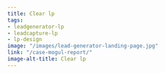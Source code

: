 ```yaml
---
title: Clear lp
tags:
- leadgenerator-lp
- leadcapture-lp
- lp-design
image: "/images/lead-generator-landing-page.jpg"
link: "/case-mogul-report/"
image-alt-title: Clear lp
---
```


